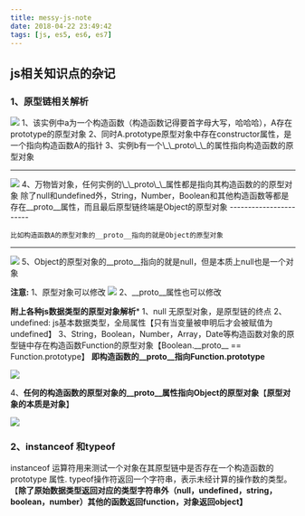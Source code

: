 ```yaml
---
title: messy-js-note
date: 2018-04-22 23:49:42
tags: [js, es5, es6, es7]
---
```


## js相关知识点的杂记

### 1、原型链相关解析

<img src="../../images/messy/messy-js-img1.png">
1、该实例中a为一个构造函数（构造函数记得要首字母大写，哈哈哈），A存在prototype的原型对象
2、同时A.prototype原型对象中存在constructor属性，是一个指向构造函数A的指针
3、实例b有一个\_\_proto\_\_的属性指向构造函数的原型对象

-----------------------
<img src="../../images/messy/messy-js-img2.png">
4、万物皆对象，任何实例的\_\_proto\_\_属性都是指向其构造函数的的原型对象
	除了null和undefined外，String，Number，Boolean和其他构造函数等都是存在__proto__属性，而且最后原型链终端是Object的原型对象
-----------------------

	比如构造函数A的原型对象的__proto__指向的就是Object的原型对象
-----------------------

<img src="../../images/messy/messy-js-img3.png">
5、Object的原型对象的__proto__指向的就是null，但是本质上null也是一个对象


**注意:**
1、原型对象可以修改
<img src="../../images/messy/messy-js-img4.png">
2、\_\_proto\_\_属性也可以修改

**附上各种js数据类型的原型对象解析***
1、null 无原型对象，是原型链的终点
2、undefined: js基本数据类型，全局属性【只有当变量被申明后才会被赋值为undefined】
3、String，Boolean，Number，Array，Date等构造函数对象的原型链中存在构造函数Function的原型对象【Boolean.\_\_proto\_\_ == Function.prototype】
	__即构造函数的\_\_proto\_\_指向Function.prototype__

<img src="../../images/messy/messy-js-img5.png">

4、**任何的构造函数的原型对象的\_\_proto\_\_属性指向Object的原型对象**【**原型对象的本质是对象**】

<img src="../../images/messy/messy-js-img6.png">

### 2、instanceof 和typeof
instanceof 运算符用来测试一个对象在其原型链中是否存在一个构造函数的 prototype 属性.
typeof操作符返回一个字符串，表示未经计算的操作数的类型。【**除了原始数据类型返回对应的类型字符串外（null，undefined，string，boolean，number）其他的函数返回function，对象返回object】**

